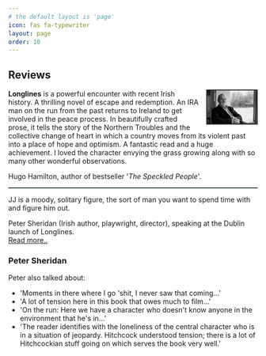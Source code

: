 ```yaml
---
# the default layout is 'page'
icon: fas fa-typewriter
layout: page
order: 10
---
```


## Reviews

<div id='review_1_content'>
	<img src="/assets/small/caoilte-breatnach-01-grayscale.jpg" width="100" alt="" style='float: right; margin: 0 0 0 15px; border: #333333 2px solid;'>
	<p><b>Longlines</b> is a powerful encounter with recent Irish history. A thrilling novel of escape and redemption. An IRA man on the run from the past returns to Ireland to get involved in the peace process. In beautifully crafted prose, it tells the story of the Northern Troubles and the collective change of heart in which a country moves from its violent past into a place of hope and optimism. A fantastic read and a huge achievement. I loved the character envying the grass growing along with so many other wonderful observations.
	
  Hugo Hamilton, author of bestseller '<i>The Speckled People</i>'.</p>
</div>

<hr style="height:2px; border-width:0; color:gray; background-color:darkslategray;">

JJ is a moody, solitary figure, the sort of man you want to spend time with and figure him out.

Peter Sheridan (Irish author, playwright, director), speaking at the Dublin launch of Longlines.<br>[Read more..](#peter-sheridan)

### Peter Sheridan
Peter also talked about: 
- 'Moments in there where I go 'shit, I never saw that coming...'
- 'A lot of tension here in this book that owes much to film...'
- 'On the run: Here we have a character who doesn't know anyone in the environment that he's in...'
- 'The reader identifies with the loneliness of the central character who is in a situation of jeopardy. Hitchcock understood tension; there is a lot of Hitchcockian stuff going on which serves the book very well.'
